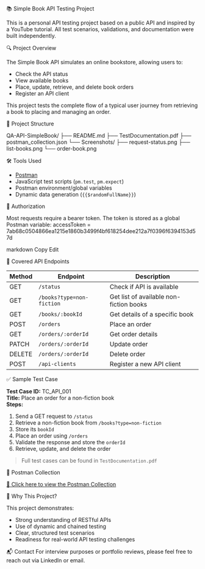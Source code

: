 📚 Simple Book API Testing Project

This is a personal API testing project based on a public API and inspired by a YouTube tutorial.
All test scenarios, validations, and documentation were built independently.

🔍 Project Overview

The Simple Book API simulates an online bookstore, allowing users to:
- Check the API status
- View available books
- Place, update, retrieve, and delete book orders
- Register an API client

This project tests the complete flow of a typical user journey from retrieving a book to placing and managing an order.

📁 Project Structure

QA-API-SimpleBook/
├── README.md
├── TestDocumentation.pdf
├── postman_collection.json
└── Screenshots/
├── request-status.png
├── list-books.png
└── order-book.png

🛠️ Tools Used

- [Postman](https://www.postman.com/)
- JavaScript test scripts (`pm.test`, `pm.expect`)
- Postman environment/global variables
- Dynamic data generation (`{{$randomFullName}}`)

🔐 Authorization

Most requests require a bearer token. The token is stored as a global Postman variable:
accessToken = 7ab68c0504866ea1215e1860b3499f4bf618254dee212a7f0396f6394153d57d

markdown
Copy
Edit

📌 Covered API Endpoints

| Method | Endpoint                      | Description                         |
|--------|-------------------------------|-------------------------------------|
| GET    | `/status`                    | Check if API is available           |
| GET    | `/books?type=non-fiction`    | Get list of available non-fiction books |
| GET    | `/books/:bookId`             | Get details of a specific book      |
| POST   | `/orders`                    | Place an order                      |
| GET    | `/orders/:orderId`           | Get order details                   |
| PATCH  | `/orders/:orderId`           | Update order                        |
| DELETE | `/orders/:orderId`           | Delete order                        |
| POST   | `/api-clients`              | Register a new API client           |

✅ Sample Test Case

**Test Case ID:** TC_API_001  
**Title:** Place an order for a non-fiction book  
**Steps:**
1. Send a GET request to `/status`
2. Retrieve a non-fiction book from `/books?type=non-fiction`
3. Store its `bookId`
4. Place an order using `/orders`
5. Validate the response and store the `orderId`
6. Retrieve, update, and delete the order

> Full test cases can be found in `TestDocumentation.pdf`

🔗 Postman Collection

[🔗 Click here to view the Postman Collection](https://nikolaytasev.postman.co/workspace/238bbe2b-3b42-4d8f-811e-897834c78597/collection/46271497-1de59625-c9f2-4019-90f4-1f0f40c2c3e1)

🧪 Why This Project?

This project demonstrates:
- Strong understanding of RESTful APIs
- Use of dynamic and chained testing
- Clear, structured test scenarios
- Readiness for real-world API testing challenges

📬 Contact
For interview purposes or portfolio reviews, please feel free to reach out via LinkedIn or email.

